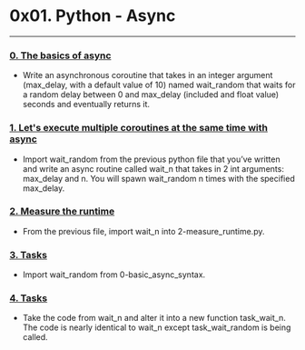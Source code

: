 # 0x01. Python - Async


---

### [0. The basics of async](./0-basic_async_syntax.py)
* Write an asynchronous coroutine that takes in an integer argument (max_delay, with a default value of 10) named wait_random that waits for a random delay between 0 and max_delay (included and float value) seconds and eventually returns it.


### [1. Let's execute multiple coroutines at the same time with async](./1-concurrent_coroutines.py)
* Import wait_random from the previous python file that you’ve written and write an async routine called wait_n that takes in 2 int arguments: max_delay and n. You will spawn wait_random n times with the specified max_delay.


### [2. Measure the runtime](./2-measure_runtime.py)
* From the previous file, import wait_n into 2-measure_runtime.py.


### [3. Tasks](./3-tasks.py)
* Import wait_random from 0-basic_async_syntax.


### [4. Tasks](./4-tasks.py)
* Take the code from wait_n and alter it into a new function task_wait_n.  The code is nearly identical to wait_n except task_wait_random is being called.
